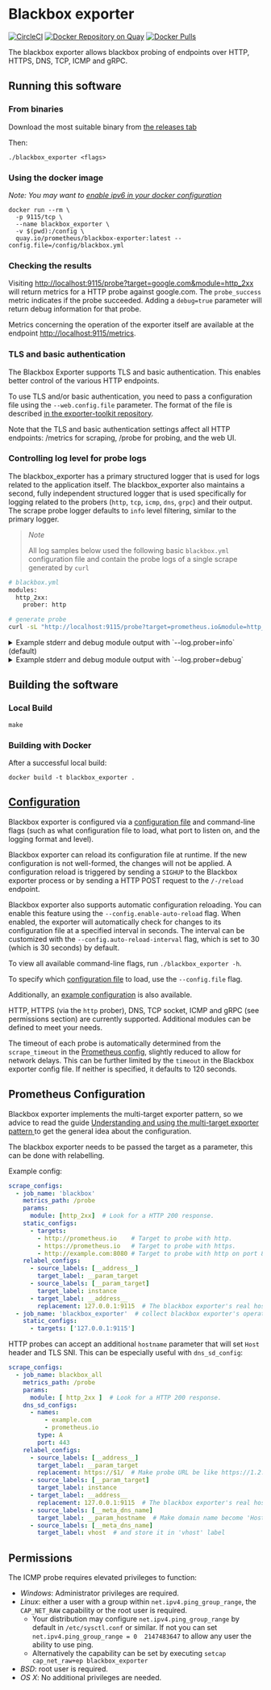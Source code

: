 # Blackbox exporter

[![CircleCI](https://circleci.com/gh/prometheus/blackbox_exporter/tree/master.svg?style=shield)][circleci]
[![Docker Repository on Quay](https://quay.io/repository/prometheus/blackbox-exporter/status)][quay]
[![Docker Pulls](https://img.shields.io/docker/pulls/prom/blackbox-exporter.svg?maxAge=604800)][hub]

The blackbox exporter allows blackbox probing of endpoints over
HTTP, HTTPS, DNS, TCP, ICMP and gRPC.

## Running this software

### From binaries

Download the most suitable binary from [the releases tab](https://github.com/prometheus/blackbox_exporter/releases)

Then:

    ./blackbox_exporter <flags>


### Using the docker image

*Note: You may want to [enable ipv6 in your docker configuration](https://docs.docker.com/v17.09/engine/userguide/networking/default_network/ipv6/)*

    docker run --rm \
      -p 9115/tcp \
      --name blackbox_exporter \
      -v $(pwd):/config \
      quay.io/prometheus/blackbox-exporter:latest --config.file=/config/blackbox.yml

### Checking the results

Visiting [http://localhost:9115/probe?target=google.com&module=http_2xx](http://localhost:9115/probe?target=google.com&module=http_2xx)
will return metrics for a HTTP probe against google.com. The `probe_success`
metric indicates if the probe succeeded. Adding a `debug=true` parameter
will return debug information for that probe.

Metrics concerning the operation of the exporter itself are available at the
endpoint <http://localhost:9115/metrics>.

### TLS and basic authentication

The Blackbox Exporter supports TLS and basic authentication. This enables better
control of the various HTTP endpoints.

To use TLS and/or basic authentication, you need to pass a configuration file
using the `--web.config.file` parameter. The format of the file is described
[in the exporter-toolkit repository](https://github.com/prometheus/exporter-toolkit/blob/master/docs/web-configuration.md).

Note that the TLS and basic authentication settings affect all HTTP endpoints:
/metrics for scraping, /probe for probing, and the web UI.

### Controlling log level for probe logs

The blackbox_exporter has a primary structured logger that is used for logs related to the application itself.
The blackbox_exporter also maintains a second, fully independent structured logger that is used specifically for logging related to the probers (`http`, `tcp`, `icmp`, `dns`, `grpc`) and their output.
The scrape probe logger defaults to `info` level filtering, similar to the primary logger.

> _Note_
>
> All log samples below used the following basic `blackbox.yml` configuration file and contain the probe logs of a single scrape generated by `curl`

```bash
# blackbox.yml
modules:
  http_2xx:
    prober: http

# generate probe
curl -sL "http://localhost:9115/probe?target=prometheus.io&module=http_2xx&debug=true"
```

<details>
<summary>Example stderr and debug module output with `--log.prober=info` (default)</summary>

```shell
~ $ ./blackbox_exporter --config.file ./blackbox.yml
time=2025-09-09T00:58:02.557-04:00 level=INFO source=main.go:95 msg="Starting blackbox_exporter" version="(version=0.27.0, branch=feat/make-scrape-logger-independent, revision=47e27d09847edf2ade2732b50663c37ed8177485)"
time=2025-09-09T00:58:02.557-04:00 level=INFO source=main.go:96 msg="(go=go1.24.4, platform=linux/amd64, user=tjhop@contraband, date=20250909-04:57:55, tags=unknown)"
time=2025-09-09T00:58:02.557-04:00 level=INFO source=main.go:108 msg="Loaded config file"
time=2025-09-09T00:58:02.558-04:00 level=INFO source=tls_config.go:347 msg="Listening on" address=[::]:9115
time=2025-09-09T00:58:02.558-04:00 level=INFO source=tls_config.go:350 msg="TLS is disabled." http2=false address=[::]:9115
time=2025-09-09T00:58:06.756-04:00 level=WARN source=http.go:490 msg="Received redirect" module=http_2xx target=prometheus.io location=https://prometheus.io/
^Ctime=2025-09-09T00:58:12.257-04:00 level=INFO source=main.go:290 msg="Received SIGTERM, exiting gracefully..."
```

```shell
~ $ curl -sL "http://localhost:9115/probe?target=prometheus.io&module=http_2xx&debug=true" | sed '/Metrics that would have been returned/q'
Logs for the probe:
time=2025-09-09T00:58:06.756-04:00 level=WARN source=http.go:490 msg="Received redirect" module=http_2xx target=prometheus.io location=https://prometheus.io/



Metrics that would have been returned:
```
</details>

<details>
<summary>Example stderr and debug module output with `--log.prober=debug`</summary>

```shell
~ $ ./blackbox_exporter --config.file ./blackbox.yml --log.prober=debug
time=2025-09-09T00:58:21.483-04:00 level=INFO source=main.go:95 msg="Starting blackbox_exporter" version="(version=0.27.0, branch=feat/make-scrape-logger-independent, revision=47e27d09847edf2ade2732b50663c37ed8177485)"
time=2025-09-09T00:58:21.483-04:00 level=INFO source=main.go:96 msg="(go=go1.24.4, platform=linux/amd64, user=tjhop@contraband, date=20250909-04:57:55, tags=unknown)"
time=2025-09-09T00:58:21.483-04:00 level=INFO source=main.go:108 msg="Loaded config file"
time=2025-09-09T00:58:21.484-04:00 level=INFO source=tls_config.go:347 msg="Listening on" address=[::]:9115
time=2025-09-09T00:58:21.484-04:00 level=INFO source=tls_config.go:350 msg="TLS is disabled." http2=false address=[::]:9115
time=2025-09-09T00:58:26.604-04:00 level=DEBUG source=handler.go:116 msg="Beginning probe" module=http_2xx target=prometheus.io probe=http timeout_seconds=119.5
time=2025-09-09T00:58:26.604-04:00 level=DEBUG source=utils.go:61 msg="Resolving target address" module=http_2xx target=prometheus.io target=prometheus.io ip_protocol=ip4
time=2025-09-09T00:58:26.605-04:00 level=DEBUG source=utils.go:96 msg="Resolved target address" module=http_2xx target=prometheus.io target=prometheus.io ip=104.21.60.220
time=2025-09-09T00:58:26.605-04:00 level=DEBUG source=http.go:209 msg="Making HTTP request" module=http_2xx target=prometheus.io url=http://104.21.60.220 host=prometheus.io
time=2025-09-09T00:58:26.645-04:00 level=WARN source=http.go:490 msg="Received redirect" module=http_2xx target=prometheus.io location=https://prometheus.io/
time=2025-09-09T00:58:26.645-04:00 level=DEBUG source=http.go:209 msg="Making HTTP request" module=http_2xx target=prometheus.io url=https://prometheus.io/ host=""
time=2025-09-09T00:58:26.645-04:00 level=DEBUG source=http.go:224 msg="Address does not match first address, not sending TLS ServerName" module=http_2xx target=prometheus.io first=104.21.60.220 address=prometheus.io
time=2025-09-09T00:58:26.765-04:00 level=DEBUG source=http.go:590 msg="Received HTTP response" module=http_2xx target=prometheus.io status_code=200
time=2025-09-09T00:58:26.800-04:00 level=DEBUG source=http.go:721 msg="Response timings for roundtrip" module=http_2xx target=prometheus.io roundtrip=0 start=2025-09-09T00:58:26.605-04:00 dnsDone=2025-09-09T00:58:26.605-04:00 connectDone=2025-09-09T00:58:26.619-04:00 gotConn=2025-09-09T00:58:26.619-04:00 responseStart=2025-09-09T00:58:26.645-04:00 tlsStart=0001-01-01T00:00:00.000Z tlsDone=0001-01-01T00:00:00.000Z end=0001-01-01T00:00:00.000Z
time=2025-09-09T00:58:26.800-04:00 level=DEBUG source=http.go:721 msg="Response timings for roundtrip" module=http_2xx target=prometheus.io roundtrip=1 start=2025-09-09T00:58:26.645-04:00 dnsDone=2025-09-09T00:58:26.646-04:00 connectDone=2025-09-09T00:58:26.656-04:00 gotConn=2025-09-09T00:58:26.717-04:00 responseStart=2025-09-09T00:58:26.765-04:00 tlsStart=2025-09-09T00:58:26.657-04:00 tlsDone=2025-09-09T00:58:26.717-04:00 end=2025-09-09T00:58:26.800-04:00
time=2025-09-09T00:58:26.801-04:00 level=DEBUG source=handler.go:127 msg="Probe succeeded" module=http_2xx target=prometheus.io duration_seconds=0.196876958
^Ctime=2025-09-09T00:58:32.471-04:00 level=INFO source=main.go:290 msg="Received SIGTERM, exiting gracefully..."
```

```shell
~ $ curl -sL "http://localhost:9115/probe?target=prometheus.io&module=http_2xx&debug=true" | sed '/Metrics that would have been returned/q'
Logs for the probe:
time=2025-09-09T00:58:26.604-04:00 level=DEBUG source=handler.go:116 msg="Beginning probe" module=http_2xx target=prometheus.io probe=http timeout_seconds=119.5
time=2025-09-09T00:58:26.604-04:00 level=DEBUG source=utils.go:61 msg="Resolving target address" module=http_2xx target=prometheus.io target=prometheus.io ip_protocol=ip4
time=2025-09-09T00:58:26.605-04:00 level=DEBUG source=utils.go:96 msg="Resolved target address" module=http_2xx target=prometheus.io target=prometheus.io ip=104.21.60.220
time=2025-09-09T00:58:26.605-04:00 level=DEBUG source=http.go:209 msg="Making HTTP request" module=http_2xx target=prometheus.io url=http://104.21.60.220 host=prometheus.io
time=2025-09-09T00:58:26.645-04:00 level=WARN source=http.go:490 msg="Received redirect" module=http_2xx target=prometheus.io location=https://prometheus.io/
time=2025-09-09T00:58:26.645-04:00 level=DEBUG source=http.go:209 msg="Making HTTP request" module=http_2xx target=prometheus.io url=https://prometheus.io/ host=""
time=2025-09-09T00:58:26.645-04:00 level=DEBUG source=http.go:224 msg="Address does not match first address, not sending TLS ServerName" module=http_2xx target=prometheus.io first=104.21.60.220 address=prometheus.io
time=2025-09-09T00:58:26.765-04:00 level=DEBUG source=http.go:590 msg="Received HTTP response" module=http_2xx target=prometheus.io status_code=200
time=2025-09-09T00:58:26.800-04:00 level=DEBUG source=http.go:721 msg="Response timings for roundtrip" module=http_2xx target=prometheus.io roundtrip=0 start=2025-09-09T00:58:26.605-04:00 dnsDone=2025-09-09T00:58:26.605-04:00 connectDone=2025-09-09T00:58:26.619-04:00 gotConn=2025-09-09T00:58:26.619-04:00 responseStart=2025-09-09T00:58:26.645-04:00 tlsStart=0001-01-01T00:00:00.000Z tlsDone=0001-01-01T00:00:00.000Z end=0001-01-01T00:00:00.000Z
time=2025-09-09T00:58:26.800-04:00 level=DEBUG source=http.go:721 msg="Response timings for roundtrip" module=http_2xx target=prometheus.io roundtrip=1 start=2025-09-09T00:58:26.645-04:00 dnsDone=2025-09-09T00:58:26.646-04:00 connectDone=2025-09-09T00:58:26.656-04:00 gotConn=2025-09-09T00:58:26.717-04:00 responseStart=2025-09-09T00:58:26.765-04:00 tlsStart=2025-09-09T00:58:26.657-04:00 tlsDone=2025-09-09T00:58:26.717-04:00 end=2025-09-09T00:58:26.800-04:00
time=2025-09-09T00:58:26.801-04:00 level=DEBUG source=handler.go:127 msg="Probe succeeded" module=http_2xx target=prometheus.io duration_seconds=0.196876958



Metrics that would have been returned:
```
</details>

## Building the software

### Local Build

    make


### Building with Docker

After a successful local build:

    docker build -t blackbox_exporter .

## [Configuration](CONFIGURATION.md)

Blackbox exporter is configured via a [configuration file](CONFIGURATION.md) and command-line flags (such as what configuration file to load, what port to listen on, and the logging format and level).

Blackbox exporter can reload its configuration file at runtime. If the new configuration is not well-formed, the changes will not be applied.
A configuration reload is triggered by sending a `SIGHUP` to the Blackbox exporter process or by sending a HTTP POST request to the `/-/reload` endpoint.

Blackbox exporter also supports automatic configuration reloading. You can enable this feature using the `--config.enable-auto-reload` flag. 
When enabled, the exporter will automatically check for changes to its configuration file at a specified interval in seconds. 
The interval can be customized with the `--config.auto-reload-interval` flag, which is set to 30 (which is 30 seconds) by default.

To view all available command-line flags, run `./blackbox_exporter -h`.

To specify which [configuration file](CONFIGURATION.md) to load, use the `--config.file` flag.

Additionally, an [example configuration](example.yml) is also available.

HTTP, HTTPS (via the `http` prober), DNS, TCP socket, ICMP and gRPC (see permissions section) are currently supported.
Additional modules can be defined to meet your needs.

The timeout of each probe is automatically determined from the `scrape_timeout` in the [Prometheus config](https://prometheus.io/docs/operating/configuration/#configuration-file), slightly reduced to allow for network delays. 
This can be further limited by the `timeout` in the Blackbox exporter config file. If neither is specified, it defaults to 120 seconds.

## Prometheus Configuration

Blackbox exporter implements the multi-target exporter pattern, so we advice
to read the guide [Understanding and using the multi-target exporter pattern
](https://prometheus.io/docs/guides/multi-target-exporter/) to get the general
idea about the configuration.

The blackbox exporter needs to be passed the target as a parameter, this can be
done with relabelling.

Example config:
```yml
scrape_configs:
  - job_name: 'blackbox'
    metrics_path: /probe
    params:
      module: [http_2xx]  # Look for a HTTP 200 response.
    static_configs:
      - targets:
        - http://prometheus.io    # Target to probe with http.
        - https://prometheus.io   # Target to probe with https.
        - http://example.com:8080 # Target to probe with http on port 8080.
    relabel_configs:
      - source_labels: [__address__]
        target_label: __param_target
      - source_labels: [__param_target]
        target_label: instance
      - target_label: __address__
        replacement: 127.0.0.1:9115  # The blackbox exporter's real hostname:port.
  - job_name: 'blackbox_exporter'  # collect blackbox exporter's operational metrics.
    static_configs:
      - targets: ['127.0.0.1:9115']
```

HTTP probes can accept an additional `hostname` parameter that will set `Host` header and TLS SNI. This can be especially useful with `dns_sd_config`:
```yaml
scrape_configs:
  - job_name: blackbox_all
    metrics_path: /probe
    params:
      module: [ http_2xx ]  # Look for a HTTP 200 response.
    dns_sd_configs:
      - names:
          - example.com
          - prometheus.io
        type: A
        port: 443
    relabel_configs:
      - source_labels: [__address__]
        target_label: __param_target
        replacement: https://$1/  # Make probe URL be like https://1.2.3.4:443/
      - source_labels: [__param_target]
        target_label: instance
      - target_label: __address__
        replacement: 127.0.0.1:9115  # The blackbox exporter's real hostname:port.
      - source_labels: [__meta_dns_name]
        target_label: __param_hostname  # Make domain name become 'Host' header for probe requests
      - source_labels: [__meta_dns_name]
        target_label: vhost  # and store it in 'vhost' label
```

## Permissions

The ICMP probe requires elevated privileges to function:

* *Windows*: Administrator privileges are required.
* *Linux*: either a user with a group within `net.ipv4.ping_group_range`, the
  `CAP_NET_RAW` capability or the root user is required.
  * Your distribution may configure `net.ipv4.ping_group_range` by default in
    `/etc/sysctl.conf` or similar. If not you can set
    `net.ipv4.ping_group_range = 0  2147483647` to allow any user the ability
    to use ping.
  * Alternatively the capability can be set by executing `setcap cap_net_raw+ep
    blackbox_exporter`
* *BSD*: root user is required.
* *OS X*: No additional privileges are needed.

[circleci]: https://circleci.com/gh/prometheus/blackbox_exporter
[hub]: https://hub.docker.com/r/prom/blackbox-exporter/
[quay]: https://quay.io/repository/prometheus/blackbox-exporter
